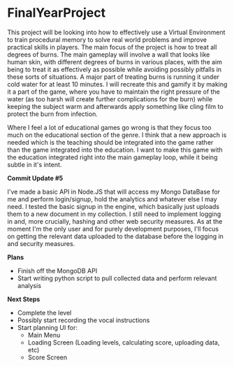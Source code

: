 # FinalYearProject
 
This project will be looking into how to effectively use a Virtual Environment to train procedural memory to solve real world problems and improve practical skills in players. The main focus of the project is how to treat all degrees of burns. The main gameplay will involve a wall that looks like human skin, with different degrees of burns in various places, with the aim being to treat it as effectively as possible while avoiding possibly pitfalls in these sorts of situations. A major part of treating burns is running it under cold water for at least 10 minutes. I will recreate this and gamify it by making it a part of the game, where you have to maintain the right pressure of the water (as too harsh will create further complications for the burn) while keeping the subject warm and afterwards apply something like cling film to protect the burn from infection. 


Where I feel a lot of educational games go wrong is that they focus too much on the educational section of the genre. I think that a new approach is needed which is the teaching should be integrated into the game rather than the game integrated into the education. I want to make this game with the education integrated right into the main gameplay loop, while it being subtle in it's intent. 

<b>Commit Update #5</b>

I've made a basic API in Node.JS that will access my Mongo DataBase for me and perform login/signup, hold the analytics and whatever else I may need. I tested the basic signup in the engine, which basically just uploads them to a new document in my collection. I still need to implement logging in and, more crucially, hashing and other web security measures. As at the moment I'm the only user and for purely development purposes, I'll focus on getting the relevant data uploaded to the database before the logging in and security measures. 

<b> Plans </b>
- Finish off the MongoDB API
- Start writing python script to pull collected data and perform relevant analysis

<b> Next Steps </b>

- Complete the level
- Possibly start recording the vocal instructions
- Start planning UI for:
     - Main Menu
     - Loading Screen (Loading levels, calculating score, uploading data, etc)
     - Score Screen
